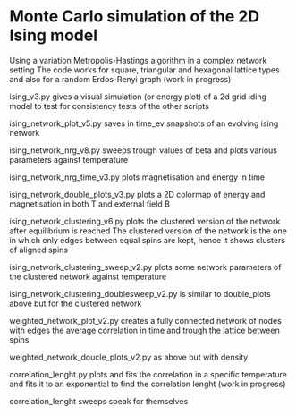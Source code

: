 # Monte Carlo simulation of the 2D Ising model

Using a variation Metropolis-Hastings algorithm in a complex network setting
The code works for square, triangular and hexagonal lattice types and also for a random Erdos-Renyi graph (work in progress)

ising_v3.py gives a visual simulation (or energy plot) of a 2d grid iding model to test for consistency tests of the other scripts

ising_network_plot_v5.py saves in time_ev snapshots of an evolving ising network

ising_network_nrg_v8.py sweeps trough values of beta and plots various parameters against temperature

ising_network_nrg_time_v3.py plots magnetisation and energy in time

ising_network_double_plots_v3.py plots a 2D colormap of energy and magnetisation in both T and external field B

ising_network_clustering_v6.py plots the clustered version of the network after equilibrium is reached
The clustered version of the network is the one in which only edges between equal spins are kept, hence it shows clusters of aligned spins

ising_network_clustering_sweep_v2.py plots some network parameters of the clustered network against temperature

ising_network_clustering_doublesweep_v2.py is similar to double_plots above but for the clustered network

weighted_network_plot_v2.py creates a fully connected network of nodes with edges the average correlation in time and trough the lattice between spins

weighted_network_doucle_plots_v2.py as above but with density

correlation_lenght.py plots and fits the correlation in a specific temperature and fits it to an exponential to find the correlation lenght (work in progress)

correlation_lenght sweeps speak for themselves